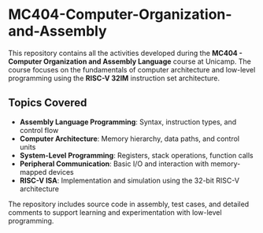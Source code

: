 # MC404-Computer-Organization-and-Assembly

This repository contains all the activities developed during the **MC404 - Computer Organization and Assembly Language** course at Unicamp. The course focuses on the fundamentals of computer architecture and low-level programming using the **RISC-V 32IM** instruction set architecture.

## Topics Covered

- **Assembly Language Programming**: Syntax, instruction types, and control flow  
- **Computer Architecture**: Memory hierarchy, data paths, and control units  
- **System-Level Programming**: Registers, stack operations, function calls  
- **Peripheral Communication**: Basic I/O and interaction with memory-mapped devices  
- **RISC-V ISA**: Implementation and simulation using the 32-bit RISC-V architecture  

The repository includes source code in assembly, test cases, and detailed comments to support learning and experimentation with low-level programming.
